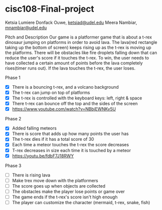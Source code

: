 # cisc108-Final-project


Ketsia Lumiere Donfack Ouwe, ketsiad@udel.edu
Meera Nambiar, mnambiar@udel.edu

Pitch and Description
Our game is a platformer game that is about a t-rex dinosaur jumping on platforms in order to avoid lava.
The lava(red rectangle taking up the bottom of screen) keeps rising up as the t-rex is moving up the platforms.
There will be obstacles like fire droplets falling down that can reduce the user's score if it touches the 
t-rex. To win, the user needs to have collected a certain amount of points before the lava completely 
rises(timer runs out). If the lava touches the t-rex, the user loses.


Phase 1
- [x] There is a bouncing t-rex, and a volcano background
- [x] The t-rex can jump on top of platforms
- [x] The t-rex is controlled with the keyboard keys: left, right & space
- [x] There t-rex can bounce off the top and the sides of the screen
- [x] https://www.youtube.com/watch?v=NBbjEWNKv5U

Phase 2 
- [x] Added falling meteors
- [x] There is score that adds up how many points the user has
- [x] The t-rex dies if it has a total score of 30
- [x] Each time a meteor touches the t-rex the score decreases
- [x] T-rex decreases in size each time it is touched by a meteor
- [x] https://youtu.be/fdbF7J18RWY

Phase 3
- [ ] There is rising lava
- [ ] Make trex move down with the platformers
- [ ] The score goes up when objects are collected
- [ ] The obstacles make the player lose points or game over
- [ ] The game ends if the t-rex's score isn't high enough
- [ ] The player can customize the character (mermaid, t-rex, snake, fish)